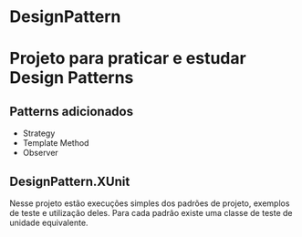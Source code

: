 # DesignPattern
# Projeto para praticar e estudar Design Patterns
## Patterns adicionados
* Strategy
* Template Method
* Observer

## DesignPattern.XUnit
Nesse projeto estão execuções simples dos padrões de projeto, exemplos de teste e utilização deles.
Para cada padrão existe uma classe de teste de unidade equivalente.